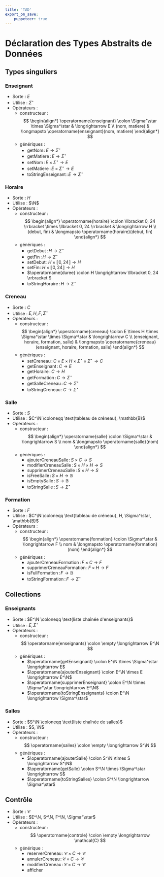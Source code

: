 ```yaml
---
title: 'TAD'
export_on_save:
    puppeteer: true
---
```


# Déclaration des Types Abstraits de Données

## Types singuliers

### Enseignant

- Sorte : $E$
- Utilise : $\Sigma^\star$
- Opérateurs :
    - constructeur :
        $$
            \begin{align*}
                \operatorname{enseignant} \colon \Sigma^\star \times \Sigma^\star & \longrightarrow E \\
                (nom, matiere) & \longmapsto \operatorname{enseignant}(nom, matiere)
            \end{align*}
        $$
    - génériques :
        - $\operatorname{getNom} \colon E \longrightarrow \Sigma^\star$
        - $\operatorname{getMatiere} \colon E \longrightarrow \Sigma^\star$
        - $\operatorname{setNom} \colon E \times \Sigma^\star \longrightarrow E$
        - $\operatorname{setMatiere} \colon E \times \Sigma^\star \longrightarrow E$
        - $\operatorname{toStringEnseignant} \colon E \longrightarrow \Sigma^\star$

### Horaire

- Sorte : $H$
- Utilise : $\N$
- Opérateurs :
    - constructeur :
        $$
            \begin{align*}
                \operatorname{horaire} \colon \llbracket 0, 24 \rrbracket \times \llbracket 0, 24 \rrbracket & \longrightarrow H \\
                (debut, fin) & \longmapsto \operatorname{horaire}(debut, fin)
            \end{align*}
        $$
    - génériques :
        - $\operatorname{getDebut} \colon H \longrightarrow \Sigma^\star$
        - $\operatorname{getFin} \colon H \longrightarrow \Sigma^\star$
        - $\operatorname{setDebut} \colon H \times \llbracket 0, 24 \rrbracket \longrightarrow H$
        - $\operatorname{setFin} \colon H \times \llbracket 0, 24 \rrbracket \longrightarrow H$
        - $\operatorname{duree} \colon H \longrightarrow \llbracket 0, 24 \rrbracket $
        - $\operatorname{toStringHoraire} \colon H \longrightarrow \Sigma^\star$

### Creneau

- Sorte : $C$
- Utilise : $E, H, F, \Sigma^\star$
- Opérateurs :
    - constructeur :
        $$
            \begin{align*}
                \operatorname{creneau} \colon E \times H \times \Sigma^\star \times \Sigma^\star & \longrightarrow C \\
                (enseignant, horaire, formation, salle) & \longmapsto \operatorname{creneau}(enseignant, horaire, formation, salle)
            \end{align*}
        $$
    - génériques :
        - $\operatorname{setCreneau} \colon C \times E \times H \times \Sigma^\star \times \Sigma^\star \longrightarrow C$
        - $\operatorname{getEnseignant} \colon C \longrightarrow E$
        - $\operatorname{getHoraire} \colon C \longrightarrow H$
        - $\operatorname{getFormation} \colon C \longrightarrow \Sigma^\star$
        - $\operatorname{getSalleCreneau} \colon C \longrightarrow \Sigma^\star$
        - $\operatorname{toStringCreneau} \colon C \longrightarrow \Sigma^\star$

### Salle

- Sorte : $S$
- Utilise : $C^\N \coloneqq \text{tableau de créneau}, \mathbb{B}$
- Opérateurs :
    - constructeur :
        $$
            \begin{align*}
                \operatorname{salle} \colon \Sigma^\star & \longrightarrow S \\
                nom & \longmapsto \operatorname{salle}(nom)
            \end{align*}
        $$
    - génériques :
        - $\operatorname{ajouterCreneauSalle} \colon S \times C \longrightarrow S$
        - $\operatorname{modifierCreneauSalle} \colon S \times H \times H \longrightarrow S$
        - $\operatorname{supprimerCreneauSalle} \colon S \times H \longrightarrow S$
        - $\operatorname{isFreeSalle} \colon S \times H \longrightarrow \mathbb{B}$
        - $\operatorname{isEmptySalle} \colon S \longrightarrow \mathbb{B}$
        - $\operatorname{toStringSalle} \colon S \longrightarrow \Sigma^\star$

### Formation

- Sorte : $F$
- Utilise : $C^\N \coloneqq \text{tableau de créneau}, H, \Sigma^\star, \mathbb{B}$
- Opérateurs :
    - constructeur :
        $$
            \begin{align*}
                \operatorname{formation} \colon \Sigma^\star & \longrightarrow F \\
                nom & \longmapsto \operatorname{formation}(nom)
            \end{align*}
        $$
    - génériques :
        - $\operatorname{ajouterCreneauFormation} \colon F \times C \longrightarrow F$
        - $\operatorname{supprimerCreneauFormation} \colon F \times H \longrightarrow F$
        - $\operatorname{isFullFormation} \colon F \longrightarrow \mathbb{B}$
        - $\operatorname{toStringFormation} \colon F \longrightarrow \Sigma^\star$

## Collections

### Enseignants

- Sorte : $E^\N \coloneqq \text{liste chaînée d'enseignants}$
- Utilise : $E, \Sigma^\star$
- Opérateurs :
    - constructeur :
        $$
            \operatorname{enseignants} \colon \empty \longrightarrow E^\N
        $$
    - génériques :
        - $\operatorname{getEnseignant} \colon E^\N \times \Sigma^\star \longrightarrow E$
        - $\operatorname{ajouterEnseignant} \colon E^\N \times E \longrightarrow E^\N$
        - $\operatorname{supprimerEnseignant} \colon E^\N \times \Sigma^\star \longrightarrow E^\N$
        - $\operatorname{toStringEnseignants} \colon E^\N \longrightarrow \Sigma^\star$

### Salles

- Sorte : $S^\N \coloneqq \text{liste chaînée de salles}$
- Utilise : $S, \N$
- Opérateurs :
    - constructeur :
        $$
            \operatorname{salles} \colon \empty \longrightarrow S^\N
        $$
    - génériques :
        - $\operatorname{ajouterSalle} \colon S^\N \times S \longrightarrow S^\N$
        - $\operatorname{getSalle} \colon S^\N \times \Sigma^\star \longrightarrow S$
        - $\operatorname{toStringSalles} \colon S^\N \longrightarrow \Sigma^\star$

## Contrôle

- Sorte : $\mathcal{C}$
- Utilise : $E^\N, S^\N, F^\N, \Sigma^\star$
- Opérateurs :
    - constructeur :
        $$
            \operatorname{controle} \colon \empty \longrightarrow \mathcal{C}
        $$
    - générique :
        - $\operatorname{reserverCreneau} \colon \mathcal{C} \times C \longrightarrow \mathcal{C}$
        - $\operatorname{annulerCreneau} \colon \mathcal{C} \times C \longrightarrow \mathcal{C}$
        - $\operatorname{modifierCreneau} \colon \mathcal{C} \times C \longrightarrow \mathcal{C}$
        - $\operatorname{afficher}$
